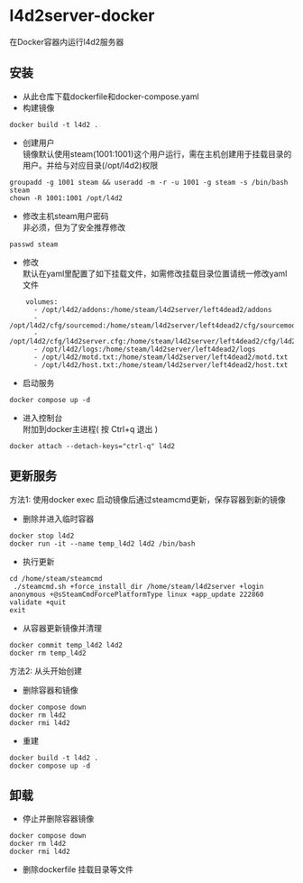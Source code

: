 # l4d2server-docker
在Docker容器内运行l4d2服务器
## 安装
- 从此仓库下载dockerfile和docker-compose.yaml
- 构建镜像
```
docker build -t l4d2 .
```
- 创建用户  
镜像默认使用steam(1001:1001)这个用户运行，需在主机创建用于挂载目录的用户。并给与对应目录(/opt/l4d2)权限  
```
groupadd -g 1001 steam && useradd -m -r -u 1001 -g steam -s /bin/bash steam
chown -R 1001:1001 /opt/l4d2
```
- 修改主机steam用户密码  
非必须，但为了安全推荐修改
```
passwd steam
```
- 修改  
默认在yaml里配置了如下挂载文件，如需修改挂载目录位置请统一修改yaml文件
```
    volumes:
      - /opt/l4d2/addons:/home/steam/l4d2server/left4dead2/addons
      - /opt/l4d2/cfg/sourcemod:/home/steam/l4d2server/left4dead2/cfg/sourcemod
      - /opt/l4d2/cfg/l4d2server.cfg:/home/steam/l4d2server/left4dead2/cfg/l4d2server.cfg
      - /opt/l4d2/logs:/home/steam/l4d2server/left4dead2/logs
      - /opt/l4d2/motd.txt:/home/steam/l4d2server/left4dead2/motd.txt
      - /opt/l4d2/host.txt:/home/steam/l4d2server/left4dead2/host.txt
```
- 启动服务
```
docker compose up -d
```

- 进入控制台  
附加到docker主进程( 按 Ctrl+q 退出 )
```
docker attach --detach-keys="ctrl-q" l4d2
```
  

## 更新服务
方法1: 使用docker exec 启动镜像后通过steamcmd更新，保存容器到新的镜像  
- 删除并进入临时容器
```
docker stop l4d2
docker run -it --name temp_l4d2 l4d2 /bin/bash
```
- 执行更新
```
cd /home/steam/steamcmd
 ./steamcmd.sh +force_install_dir /home/steam/l4d2server +login anonymous +@sSteamCmdForcePlatformType linux +app_update 222860 validate +quit
exit
```
- 从容器更新镜像并清理
```
docker commit temp_l4d2 l4d2
docker rm temp_l4d2
```
方法2: 从头开始创建
- 删除容器和镜像
```
docker compose down
docker rm l4d2
docker rmi l4d2
```
- 重建
```
docker build -t l4d2 .
docker compose up -d
```
## 卸载
- 停止并删除容器镜像
```
docker compose down
docker rm l4d2
docker rmi l4d2
```
- 删除dockerfile 挂载目录等文件
